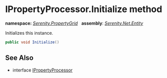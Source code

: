# IPropertyProcessor.Initialize method
**namespace:** *[Serenity.PropertyGrid](../../README.md#serenity.propertygrid-namespace)*   **assembly**: *[Serenity.Net.Entity](../../README.md)*

Initializes this instance.

```csharp
public void Initialize()
```

## See Also

* interface [IPropertyProcessor](../IPropertyProcessor.md)